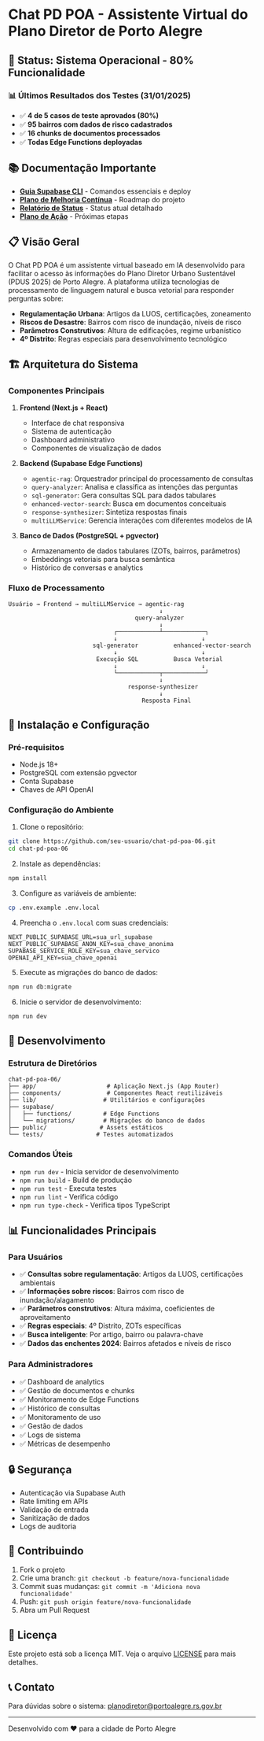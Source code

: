 # Chat PD POA - Assistente Virtual do Plano Diretor de Porto Alegre

## 🎯 Status: Sistema Operacional - 80% Funcionalidade

### 📊 Últimos Resultados dos Testes (31/01/2025)
- ✅ **4 de 5 casos de teste aprovados (80%)**
- ✅ **95 bairros com dados de risco cadastrados**
- ✅ **16 chunks de documentos processados**
- ✅ **Todas Edge Functions deployadas**

## 📚 Documentação Importante

- [**Guia Supabase CLI**](./SUPABASE_CLI_GUIDE.md) - Comandos essenciais e deploy
- [**Plano de Melhoria Contínua**](./PLANO_MELHORIA_CONTINUA.md) - Roadmap do projeto
- [**Relatório de Status**](./RELATORIO_STATUS_31012025.md) - Status atual detalhado
- [**Plano de Ação**](./PLANO_ACAO_31012025.md) - Próximas etapas

## 📋 Visão Geral

O Chat PD POA é um assistente virtual baseado em IA desenvolvido para facilitar o acesso às informações do Plano Diretor Urbano Sustentável (PDUS 2025) de Porto Alegre. A plataforma utiliza tecnologias de processamento de linguagem natural e busca vetorial para responder perguntas sobre:

- **Regulamentação Urbana**: Artigos da LUOS, certificações, zoneamento
- **Riscos de Desastre**: Bairros com risco de inundação, níveis de risco
- **Parâmetros Construtivos**: Altura de edificações, regime urbanístico
- **4º Distrito**: Regras especiais para desenvolvimento tecnológico

## 🏗️ Arquitetura do Sistema

### Componentes Principais

1. **Frontend (Next.js + React)**
   - Interface de chat responsiva
   - Sistema de autenticação
   - Dashboard administrativo
   - Componentes de visualização de dados

2. **Backend (Supabase Edge Functions)**
   - `agentic-rag`: Orquestrador principal do processamento de consultas
   - `query-analyzer`: Analisa e classifica as intenções das perguntas
   - `sql-generator`: Gera consultas SQL para dados tabulares
   - `enhanced-vector-search`: Busca em documentos conceituais
   - `response-synthesizer`: Sintetiza respostas finais
   - `multiLLMService`: Gerencia interações com diferentes modelos de IA

3. **Banco de Dados (PostgreSQL + pgvector)**
   - Armazenamento de dados tabulares (ZOTs, bairros, parâmetros)
   - Embeddings vetoriais para busca semântica
   - Histórico de conversas e analytics

### Fluxo de Processamento

```
Usuário → Frontend → multiLLMService → agentic-rag
                                           ↓
                                    query-analyzer
                                           ↓
                              ┌────────────┴────────────┐
                              ↓                        ↓
                        sql-generator          enhanced-vector-search
                              ↓                        ↓
                         Execução SQL          Busca Vetorial
                              ↓                        ↓
                              └────────────┬────────────┘
                                           ↓
                                  response-synthesizer
                                           ↓
                                      Resposta Final
```

## 🚀 Instalação e Configuração

### Pré-requisitos

- Node.js 18+
- PostgreSQL com extensão pgvector
- Conta Supabase
- Chaves de API OpenAI

### Configuração do Ambiente

1. Clone o repositório:
```bash
git clone https://github.com/seu-usuario/chat-pd-poa-06.git
cd chat-pd-poa-06
```

2. Instale as dependências:
```bash
npm install
```

3. Configure as variáveis de ambiente:
```bash
cp .env.example .env.local
```

4. Preencha o `.env.local` com suas credenciais:
```env
NEXT_PUBLIC_SUPABASE_URL=sua_url_supabase
NEXT_PUBLIC_SUPABASE_ANON_KEY=sua_chave_anonima
SUPABASE_SERVICE_ROLE_KEY=sua_chave_servico
OPENAI_API_KEY=sua_chave_openai
```

5. Execute as migrações do banco de dados:
```bash
npm run db:migrate
```

6. Inicie o servidor de desenvolvimento:
```bash
npm run dev
```

## 🔧 Desenvolvimento

### Estrutura de Diretórios

```
chat-pd-poa-06/
├── app/                    # Aplicação Next.js (App Router)
├── components/             # Componentes React reutilizáveis
├── lib/                   # Utilitários e configurações
├── supabase/
│   ├── functions/         # Edge Functions
│   └── migrations/        # Migrações do banco de dados
├── public/               # Assets estáticos
└── tests/               # Testes automatizados
```

### Comandos Úteis

- `npm run dev` - Inicia servidor de desenvolvimento
- `npm run build` - Build de produção
- `npm run test` - Executa testes
- `npm run lint` - Verifica código
- `npm run type-check` - Verifica tipos TypeScript

## 📊 Funcionalidades Principais

### Para Usuários
- ✅ **Consultas sobre regulamentação**: Artigos da LUOS, certificações ambientais
- ✅ **Informações sobre riscos**: Bairros com risco de inundação/alagamento
- ✅ **Parâmetros construtivos**: Altura máxima, coeficientes de aproveitamento
- ✅ **Regras especiais**: 4º Distrito, ZOTs específicas
- ✅ **Busca inteligente**: Por artigo, bairro ou palavra-chave
- ✅ **Dados das enchentes 2024**: Bairros afetados e níveis de risco

### Para Administradores
- ✅ Dashboard de analytics
- ✅ Gestão de documentos e chunks
- ✅ Monitoramento de Edge Functions
- ✅ Histórico de consultas
- ✅ Monitoramento de uso
- ✅ Gestão de dados
- ✅ Logs de sistema
- ✅ Métricas de desempenho

## 🔒 Segurança

- Autenticação via Supabase Auth
- Rate limiting em APIs
- Validação de entrada
- Sanitização de dados
- Logs de auditoria

## 🤝 Contribuindo

1. Fork o projeto
2. Crie uma branch: `git checkout -b feature/nova-funcionalidade`
3. Commit suas mudanças: `git commit -m 'Adiciona nova funcionalidade'`
4. Push: `git push origin feature/nova-funcionalidade`
5. Abra um Pull Request

## 📝 Licença

Este projeto está sob a licença MIT. Veja o arquivo [LICENSE](LICENSE) para mais detalhes.

## 📞 Contato

Para dúvidas sobre o sistema: [planodiretor@portoalegre.rs.gov.br](mailto:planodiretor@portoalegre.rs.gov.br)

---

Desenvolvido com ❤️ para a cidade de Porto Alegre